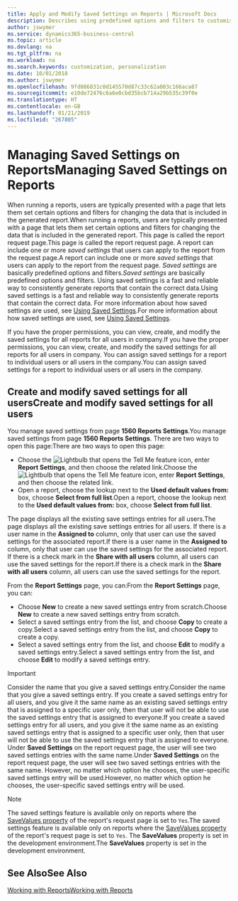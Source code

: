 ```yaml
---
title: Apply and Modify Saved Settings on Reports | Microsoft Docs
description: Describes using predefined options and filters to customise a report, and to generate the correct data.
author: jswymer
ms.service: dynamics365-business-central
ms.topic: article
ms.devlang: na
ms.tgt_pltfrm: na
ms.workload: na
ms.search.keywords: customization, personalization
ms.date: 10/01/2018
ms.author: jswymer
ms.openlocfilehash: 9fd086831c0d145570d87c33c62a003c166aca87
ms.sourcegitcommit: e10de72476c6a6e0cbd35bcb714a29b535c39f0e
ms.translationtype: HT
ms.contentlocale: en-GB
ms.lasthandoff: 01/21/2019
ms.locfileid: "267805"
---
```

# <a name="managing-saved-settings-on-reports"></a><span data-ttu-id="5811c-103">Managing Saved Settings on Reports</span><span class="sxs-lookup"><span data-stu-id="5811c-103">Managing Saved Settings on Reports</span></span>
<span data-ttu-id="5811c-104">When running a reports, users are typically presented with a page that lets them set certain options and filters for changing the data that is included in the generated report.</span><span class="sxs-lookup"><span data-stu-id="5811c-104">When running a reports, users are typically presented with a page that lets them set certain options and filters for changing the data that is included in the generated report.</span></span> <span data-ttu-id="5811c-105">This page is called the report request page.</span><span class="sxs-lookup"><span data-stu-id="5811c-105">This page is called the report request page.</span></span> <span data-ttu-id="5811c-106">A report can include one or more *saved settings* that users can apply to the report from the request page.</span><span class="sxs-lookup"><span data-stu-id="5811c-106">A report can include one or more *saved settings* that users can apply to the report from the request page.</span></span> <span data-ttu-id="5811c-107">*Saved settings* are basically predefined options and filters.</span><span class="sxs-lookup"><span data-stu-id="5811c-107">*Saved settings* are basically predefined options and filters.</span></span> <span data-ttu-id="5811c-108">Using saved settings is a fast and reliable way to consistently generate reports that contain the correct data.</span><span class="sxs-lookup"><span data-stu-id="5811c-108">Using saved settings is a fast and reliable way to consistently generate reports that contain the correct data.</span></span> <span data-ttu-id="5811c-109">For more information about how saved settings are used, see [Using Saved Settings](ui-work-report.md#SavedSettings).</span><span class="sxs-lookup"><span data-stu-id="5811c-109">For more information about how saved settings are used, see [Using Saved Settings](ui-work-report.md#SavedSettings).</span></span>

<span data-ttu-id="5811c-110">If you have the proper permissions, you can view, create, and modify the saved settings for all reports for all users in company.</span><span class="sxs-lookup"><span data-stu-id="5811c-110">If you have the proper permissions, you can view, create, and modify the saved settings for all reports for all users in company.</span></span> <span data-ttu-id="5811c-111">You can assign saved settings for a report to individual users or all users in the company.</span><span class="sxs-lookup"><span data-stu-id="5811c-111">You can assign saved settings for a report to individual users or all users in the company.</span></span>

<!-- 
## Apply saved settings to a report
1. Open the report.

   The report request page appears.    
2. In the **Saved Settings** section of the page, set the **Name** field  to the saved settings that you want to use.

   The **Saved Settings** section only appears if the report has been run before or if there are existing saved settings entries. The saved settings entry called **Last used options and filters** is always available. These settings are the option and filter values that were used the last time you ran the report.

-->

## <a name="create-and-modify-saved-settings-for-all-users"></a><span data-ttu-id="5811c-112">Create and modify saved settings for all users</span><span class="sxs-lookup"><span data-stu-id="5811c-112">Create and modify saved settings for all users</span></span>
<span data-ttu-id="5811c-113">You manage saved settings from page **1560 Reports Settings**.</span><span class="sxs-lookup"><span data-stu-id="5811c-113">You manage saved settings from page **1560 Reports Settings**.</span></span> <span data-ttu-id="5811c-114">There are two ways to open this page:</span><span class="sxs-lookup"><span data-stu-id="5811c-114">There are two ways to open this page:</span></span>
-   <span data-ttu-id="5811c-115">Choose the ![Lightbulb that opens the Tell Me feature](media/ui-search/search_small.png "Tell me what you want to do") icon, enter **Report Settings**, and then choose the related link.</span><span class="sxs-lookup"><span data-stu-id="5811c-115">Choose the ![Lightbulb that opens the Tell Me feature](media/ui-search/search_small.png "Tell me what you want to do") icon, enter **Report Settings**, and then choose the related link.</span></span>
-   <span data-ttu-id="5811c-116">Open a report, choose the lookup next to the **Used default values from:** box, choose **Select from full list**.</span><span class="sxs-lookup"><span data-stu-id="5811c-116">Open a report, choose the lookup next to the **Used default values from:** box, choose **Select from full list**.</span></span>

<span data-ttu-id="5811c-117">The page displays all the existing save settings entries for all users.</span><span class="sxs-lookup"><span data-stu-id="5811c-117">The page displays all the existing save settings entries for all users.</span></span> <span data-ttu-id="5811c-118">If there is a user name in the **Assigned to** column, only that user can use the saved settings for the associated report.</span><span class="sxs-lookup"><span data-stu-id="5811c-118">If there is a user name in the **Assigned to** column, only that user can use the saved settings for the associated report.</span></span> <span data-ttu-id="5811c-119">If there is a check mark in the **Share with all users** column, all users can use the saved settings for the report.</span><span class="sxs-lookup"><span data-stu-id="5811c-119">If there is a check mark in the **Share with all users** column, all users can use the saved settings for the report.</span></span>

<span data-ttu-id="5811c-120">From the **Report Settings** page, you can:</span><span class="sxs-lookup"><span data-stu-id="5811c-120">From the **Report Settings** page, you can:</span></span>
-   <span data-ttu-id="5811c-121">Choose **New** to create a new saved settings entry from scratch.</span><span class="sxs-lookup"><span data-stu-id="5811c-121">Choose **New** to create a new saved settings entry from scratch.</span></span>
-   <span data-ttu-id="5811c-122">Select a saved settings entry from the list, and choose **Copy** to create a copy.</span><span class="sxs-lookup"><span data-stu-id="5811c-122">Select a saved settings entry from the list, and choose **Copy** to create a copy.</span></span>
-   <span data-ttu-id="5811c-123">Select a saved settings entry from the list, and choose **Edit** to modify a saved settings entry.</span><span class="sxs-lookup"><span data-stu-id="5811c-123">Select a saved settings entry from the list, and choose **Edit** to modify a saved settings entry.</span></span>


> [!Important]
> <span data-ttu-id="5811c-124">Consider the name that you give a saved settings entry.</span><span class="sxs-lookup"><span data-stu-id="5811c-124">Consider the name that you give a saved settings entry.</span></span> <span data-ttu-id="5811c-125">If you create a saved settings entry for all users, and you give it the same name as an existing saved settings entry that is assigned to a specific user only, then that user will not be able to use the saved settings entry that is assigned to everyone.</span><span class="sxs-lookup"><span data-stu-id="5811c-125">If you create a saved settings entry for all users, and you give it the same name as an existing saved settings entry that is assigned to a specific user only, then that user will not be able to use the saved settings entry that is assigned to everyone.</span></span>  <span data-ttu-id="5811c-126">Under **Saved Settings** on the report request page, the user will see two saved settings entries with the same name.</span><span class="sxs-lookup"><span data-stu-id="5811c-126">Under **Saved Settings** on the report request page, the user will see two saved settings entries with the same name.</span></span> <span data-ttu-id="5811c-127">However, no matter which option he chooses, the user-specific saved settings entry will be used.</span><span class="sxs-lookup"><span data-stu-id="5811c-127">However, no matter which option he chooses, the user-specific saved settings entry will be used.</span></span>

> [!NOTE]
> <span data-ttu-id="5811c-128">The saved settings feature is available only on reports where the [SaveValues property](https://docs.microsoft.com/en-us/dynamics-nav/savevalues-property) of the report's request page is set to `Yes`.</span><span class="sxs-lookup"><span data-stu-id="5811c-128">The saved settings feature is available only on reports where the [SaveValues property](https://docs.microsoft.com/en-us/dynamics-nav/savevalues-property) of the report's request page is set to `Yes`.</span></span> <span data-ttu-id="5811c-129">The **SaveValues** property is set in the development environment.</span><span class="sxs-lookup"><span data-stu-id="5811c-129">The **SaveValues** property is set in the development environment.</span></span>  

## <a name="see-also"></a><span data-ttu-id="5811c-130">See Also</span><span class="sxs-lookup"><span data-stu-id="5811c-130">See Also</span></span>
[<span data-ttu-id="5811c-131">Working with Reports</span><span class="sxs-lookup"><span data-stu-id="5811c-131">Working with Reports</span></span>](ui-work-report.md)  

